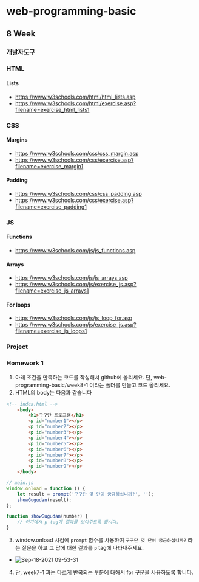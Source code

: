# web-programming-basic

## 8 Week

### 개발자도구 

### HTML
#### Lists
- https://www.w3schools.com/html/html_lists.asp
- https://www.w3schools.com/html/exercise.asp?filename=exercise_html_lists1

### CSS
#### Margins
- https://www.w3schools.com/css/css_margin.asp
- https://www.w3schools.com/css/exercise.asp?filename=exercise_margin1

#### Padding
- https://www.w3schools.com/css/css_padding.asp
- https://www.w3schools.com/css/exercise.asp?filename=exercise_padding1

### JS
#### Functions
- https://www.w3schools.com/js/js_functions.asp

#### Arrays
- https://www.w3schools.com/js/js_arrays.asp
- https://www.w3schools.com/js/exercise_js.asp?filename=exercise_js_arrays1

#### For loops
- https://www.w3schools.com/js/js_loop_for.asp
- https://www.w3schools.com/js/exercise_js.asp?filename=exercise_js_loops1

### Project

### Homework 1
1) 아래 조건을 만족하는 코드를 작성해서 github에 올리세요. 단, web-programming-basic/week8-1 이라는 폴더를 만들고 코드 올리세요.
2) HTML의 body는 다음과 같습니다
```html
<!-- index.html -->
    <body>
        <h1>구구단 프로그램</h1>
        <p id="number1"></p>
        <p id="number2"></p>
        <p id="number3"></p>
        <p id="number4"></p>
        <p id="number5"></p>
        <p id="number6"></p>
        <p id="number7"></p>
        <p id="number8"></p>
        <p id="number9"></p>
    </body>
```

```js
// main.js
window.onload = function () {
    let result = prompt('구구단 몇 단이 궁금하십니까?', '');
    showGugudan(result);
};

function showGugudan(number) {
    // 여기에서 p tag에 결과를 보여주도록 합시다.
}
```
3) window.onload 시점에 `prompt` 함수를 사용하여 `구구단 몇 단이 궁금하십니까?` 라는 질문을 하고 그 답에 대한 결과를 `p` tag에 나타내주세요.
- ![Sep-18-2021 09-53-31](https://user-images.githubusercontent.com/86503646/133866692-a71ec556-b09d-4167-8e88-645519a52c81.gif)

4) 단, week7-1 과는 다르게 반복되는 부분에 대해서 for 구문을 사용하도록 합니다.
